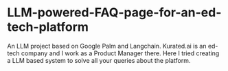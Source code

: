 # LLM-powered-FAQ-page-for-an-ed-tech-platform
An LLM project based on Google Palm and Langchain. Kurated.ai is an ed-tech company and I work as a Product Manager there. Here I tried creating a LLM based system to solve all your queries about the platform.

